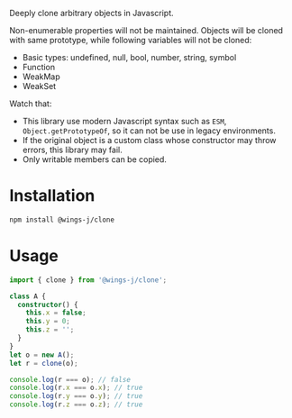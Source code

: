 Deeply clone arbitrary objects in Javascript.

Non-enumerable properties will not be maintained. Objects will be cloned with same prototype, while following variables will not be cloned:

- Basic types: undefined, null, bool, number, string, symbol
- Function
- WeakMap
- WeakSet

Watch that:

- This library use modern Javascript syntax such as `ESM`, `Object.getPrototypeOf`, so it can not be use in legacy environments.
- If the original object is a custom class whose constructor may throw errors, this library may fail.
- Only writable members can be copied.

# Installation

```sh
npm install @wings-j/clone
```

# Usage

```ts
import { clone } from '@wings-j/clone';

class A {
  constructor() {
    this.x = false;
    this.y = 0;
    this.z = '';
  }
}
let o = new A();
let r = clone(o);

console.log(r === o); // false
console.log(r.x === o.x); // true
console.log(r.y === o.y); // true
console.log(r.z === o.z); // true
```
